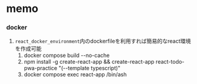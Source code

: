 # memo
### docker
1. `react_docker_environment`内のdockerfileを利用すれば簡易的なreact環境を作成可能　　
    1. docker compose build --no-cache
    2. npm install -g create-react-app && create-react-app react-todo-pwa-practice "(--template typescript)"
    3. docker compose exec react-app /bin/ash
        
